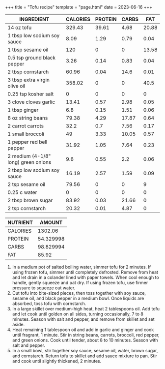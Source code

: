 +++
title = "Tofu recipe"
template = "page.html"
date = 2023-06-16
+++

| INGREDIENT | CALORIES | PROTEIN | CARBS | FAT |
| - | - | - | - | - |
| 14 oz tofu | 329.43 | 39.61 | 4.68 | 20.88 |
| 1 tbsp low sodium soy sauce | 8.09 | 1.29 | 0.79 | 0.04 |
| 1 tbsp sesame oil | 120 | 0 | 0 | 13.58 |
| 0.5 tsp ground black pepper | 3.26 | 0.14 | 0.83 | 0.04 |
| 2 tbsp cornstarch | 60.96 | 0.04 | 14.6 | 0.01 |
| 3 tbsp extra virgin olive oil | 358.02 | 0 | 0 | 40.5 |
| 0.25 tsp kosher salt | 0 | 0 | 0 | 0 |
| 3 clove cloves garlic | 13.41 | 0.57 | 2.98 | 0.05 |
| 1 tbsp ginger | 6.8 | 0.15 | 1.51 | 0.06 |
| 8 oz string beans | 79.38 | 4.29 | 17.87 | 0.64 |
| 2 carrot carrots | 32.2 | 0.7 | 7.56 | 0.17 |
| 1 small broccoli | 49 | 3.33 | 10.05 | 0.57 |
| 1 pepper red bell pepper | 31.92 | 1.05 | 7.64 | 0.23 |
| 2 medium (4-1/8" long) green onions | 9.6 | 0.55 | 2.2 | 0.06 |
| 2 tbsp low sodium soy sauce | 16.19 | 2.57 | 1.59 | 0.09 |
| 2 tsp sesame oil | 79.56 | 0 | 0 | 9 |
| 0.25 c water | 0 | 0 | 0 | 0 |
| 2 tbsp brown sugar | 83.92 | 0.03 | 21.66 | 0 |
| 2 tsp cornstarch | 20.32 | 0.01 | 4.87 | 0 |

| NUTRIENT | AMOUNT |
| - | - |
| CALORIES | 1302.06 |
| PROTEIN | 54.329998 |
| CARBS | 98.829994 |
| FAT | 85.92 |
1. In a medium pot of salted boiling water, simmer tofu for 2 minutes. If using frozen tofu, simmer until completely defrosted. Remove from heat and let drain in a colander lined with paper towels. When cool enough to handle, gently squeeze and pat dry. If using frozen tofu, use firmer pressure to squeeze out water.
2. Cut tofu into bite-sized pieces, then toss together with soy sauce, sesame oil, and black pepper in a medium bowl. Once liquids are absorbed, toss tofu with cornstarch.
3. In a large skillet over medium-high heat, heat 2 tablespoons oil. Add tofu and let cook until golden on all sides, turning occasionally, 7 to 8 minutes. Season with salt and pepper, and remove from skillet and set aside.
4. Heat remaining 1 tablespoon oil and add in garlic and ginger and cook until fragrant, 1 minute. Stir in string beans, carrots, broccoli, red pepper, and green onions. Cook until tender, about 8 to 10 minutes. Season with salt and pepper.
5. In a small bowl, stir together soy sauce, sesame oil, water, brown sugar, and cornstarch. Return tofu to skillet and add sauce mixture to pan. Stir and cook until slightly thickened, 2 minutes.
